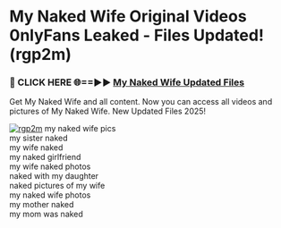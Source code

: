 # My Naked Wife Original Videos 0nlyFans Leaked - Files Updated! (rgp2m)

<h3>🔴 CLICK HERE 🌐==►► <a href="https://tinyurl.com/up5wt9bj" rel="nofollow">My Naked Wife Updated Files</a></h3>

Get My Naked Wife and all content. Now you can access all videos and pictures of My Naked Wife. New Updated Files 2025!

[![rgp2m](https://i.imgur.com/ABiUzMV.gif)](https://tinyurl.com/up5wt9bj)
my naked wife pics<br>
my sister naked<br>
my wife naked<br>
my naked girlfriend<br>
my wife naked photos<br>
naked with my daughter<br>
naked pictures of my wife<br>
my naked wife photos<br>
my mother naked<br>
my mom was naked